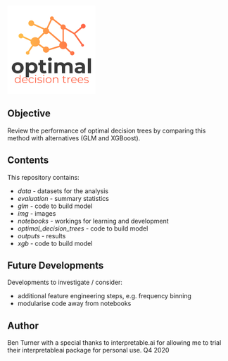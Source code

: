 ![optimal_decision_trees](img/odt.png)

## Objective

Review the performance of optimal decision trees by comparing this method with alternatives (GLM and XGBoost).

## Contents
This repository contains:

- *data* - datasets for the analysis
- *evaluation* - summary statistics
- *glm* - code to build model 
- *img* - images
- *notebooks* - workings for learning and development
- *optimal_decision_trees* - code to build model
- *outputs* - results
- *xgb* - code to build model

## Future Developments
Developments to investigate / consider:

- additional feature engineering steps, e.g. frequency binning
- modularise code away from notebooks

## Author
Ben Turner with a special thanks to interpretable.ai for allowing me to trial their interpretableai package for personal use.
Q4 2020